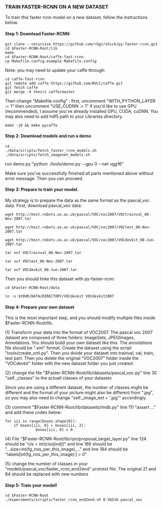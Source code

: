 ### TRAIN FASTER-RCNN ON A NEW DATASET

To train this faster rcnn model on a new dataset, follow the instructions below. 

#### Step 1: Download Faster-RCNN:

    git clone --recursive https://github.com/rbgirshick/py-faster-rcnn.git
    cd $Faster-RCNN-Root/lib 
    make
    cd $Faster-RCNN-Root/caffe-fast-rcnn
    cp Makefile.config.example Makefile.config
Note: you may need to update your caffe through:

    cd caffe-fast-rcnn
    git remote add caffe https://github.com/BVLC/caffe.git
    git fetch caffe
    git merge -X theirs caffe/master

Then change "Makefile.config" : first, uncomment "WITH_PYTHON_LAYER := 1" then uncomment "USE_CUDNN := 1" if you'd like to use GPU (recommended), I assume you've already installed GPU, CUDA, cuDNN. You may also need to add hdf5 path to your Libraries directory.

    make -j8 && make pycaffe

#### Step 2: Download models and run a demo

    cd ..
    ./data/scripts/fetch_faster_rcnn_models.sh
    ./data/scripts/fetch_imagenet_models.sh

run demo.py "python ./tools/demo.py --gpu 0 --net vgg16"

Make sure you've successfully finished all parts mentioned above without error message. Then you can proceed.

#### Step 3: Prepare to train your model. 

My strategy is to prepare the data as the same format as the pascal_voc data. First, download pascal_voc data: 

	wget http://host.robots.ox.ac.uk/pascal/VOC/voc2007/VOCtrainval_06-Nov-2007.tar

	wget http://host.robots.ox.ac.uk/pascal/VOC/voc2007/VOCtest_06-Nov-2007.tar

	wget http://host.robots.ox.ac.uk/pascal/VOC/voc2007/VOCdevkit_08-Jun-2007.tar

	tar xvf VOCtrainval_06-Nov-2007.tar

	tar xvf VOCtest_06-Nov-2007.tar

	tar xvf VOCdevkit_08-Jun-2007.tar

Then you should linke this dataset with py-faster-rcnn: 

	cd $Faster-RCNN-Root/data

	ln -s $YOUR/DATA/DIRECTORY/VOCdevkit VOCdevkit2007

#### Step 4: Prepare your own dataset

This is the most important step, and you should modify multiple files inside $Faster-RCNN-Root/lib.

(1) Transform your data into the format of VOC2007. The pascal voc 2007 dataset are composed of three folders: ImageSets, JPEGImages, Annotations. You should build your own dataset like this. The annotations file should be ".xml" format. Create the dataset using the script "tools/create_xml.py". Then you divide your dataset into trainval, val, train, test part. Then you delete the original "VOC2007" folder inside the "VOCdevkit" folder with the new dataset folder you just created. 

(2) change the file "$Faster-RCNN-Root/lib/datasets/pascal_voc.py" line 30 "self._classes" to the actuall classes of your datasets

Since you are using a different dataset, the number of classes might be different and the format of your picture might also be different from ".jpg", so you may also need to change "self._image_ext = '.jpg'" accordingly. 

(3) comment "$Faster-RCNN-Root/lib/datasets/imdb.py" line 111 "assert ..." and add these codes below:

    for iii in range(boxes.shape[0]):
	    if boxes[iii, 0] > boxes[iii, 2]:
    	          boxes[iii, 0] = 0

(4) File "$Faster-RCNN-Root/lib/rpn/proposal_target_layer.py" line 124 should be "cls = int(clss[ind])" and line 166 should be "...size=int(fg_rois_per_this_image),..." and line 184 should be "labels[int(fg_rois_per_this_image):] = 0"

(5) change the number of classes in your "models/pascal_voc/faster_rcnn_end2end" prototxt file. The original 21 and 84 should be replaced with new numbers

#### Step 5: Train your model!
	cd $Faster-RCNN-Root
	./experiments/scripts/faster_rcnn_end2end.sh 0 VGG16 pascal_voc
